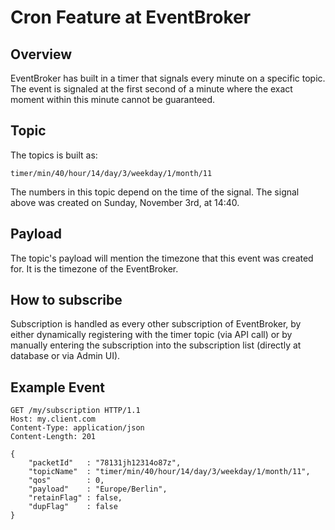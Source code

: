 # Cron Feature at EventBroker

## Overview
EventBroker has built in a timer that signals every minute on a specific topic. The event is signaled at the first second of a minute where the exact moment within this minute cannot be guaranteed.

## Topic
The topics is built as:

```
timer/min/40/hour/14/day/3/weekday/1/month/11
```

The numbers in this topic depend on the time of the signal. The signal above was created on Sunday, November 3rd, at 14:40. 

## Payload
The topic's payload will mention the timezone that this event was created for. It is the timezone of the EventBroker.

## How to subscribe
Subscription is handled as every other subscription of EventBroker, by either dynamically registering with the timer topic (via API call) or by manually entering the subscription into the subscription list (directly at database or via Admin UI).

## Example Event
```
GET /my/subscription HTTP/1.1
Host: my.client.com
Content-Type: application/json
Content-Length: 201

{
	"packetId"   : "78131jh12314o87z",
	"topicName"  : "timer/min/40/hour/14/day/3/weekday/1/month/11",
	"qos"        : 0,
	"payload"    : "Europe/Berlin",
	"retainFlag" : false,
	"dupFlag"    : false
}
```